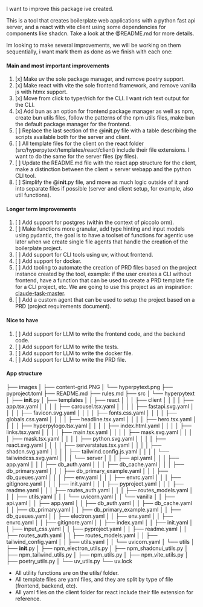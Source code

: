I want to improve this package ive created. 

This is a tool that creates boilerplate web applications with a python fast api server, and a react with vite client using some dependencies for components like shadcn. Take a look at the @README.md for more details.

Im looking to make several improvements, we will be working on them sequentially, i want  mark them as done as we finish with each one:

#### Main and most important improvements
1. [x] Make uv the sole package manager, and remove poetry support.
2. [x] Make react with vite the sole frontend framework, and remove vanilla js with htmx support.
3. [x] Move from click to typer/rich for the CLI. I want rich text output for the CLI.
4. [x] Add bun as an option for frontend package manager as well as npm, create bun utils files, follow the patterns of the npm utils files, make bun the default package manager for the frontend.
5. [ ] Replace the last section of the @__init__.py file with a table describing the scripts available both for the server and client.
6. [ ] All template files for the client on the react folder (src/hyperpytext/templates/react/client) include their file extensions. I want to do the same for the server files (py files).
7. [ ] Update the README.md file with the react app structure for the client, make a distinction between the client + server webapp and the python CLI tool.
8. [ ] Simplify the @__init__.py file, and move as much logic outside of it and into separate files if possible (server and client setup, for example, also util functions).

#### Longer term improvements
1. [ ] Add support for postgres (within the context of piccolo orm).
2. [ ] Make functions more granular, add type hinting and input models using pydantic, the goal is to have a toolset of functions for agentic use later when we create single file agents that handle the creation of the boilerplate project.
3. [ ] Add support for CLI tools using uv, without frontend.
4. [ ] Add support for docker.
5. [ ] Add tooling to automate the creation of PRD files based on the project instance created by the tool, example: if the user creates a CLI without frontend, have a function that can be used to create a PRD template file for a CLI project, etc. We are going to use this project as an inspiration: [claude-task-master](https://github.com/eyaltoledano/claude-task-master).
6. [ ] Add a custom agent that can be used to setup the project based on a PRD (project requirements document).

#### Nice to have
1. [ ] Add support for LLM to write the frontend code, and the backend code.
2. [ ] Add support for LLM to write the tests.
3. [ ] Add support for LLM to write the docker file.
4. [ ] Add support for LLM to write the PRD file.

#### App structure

├── images
│   ├── content-grid.PNG
│   └── hyperpytext.png
├── pyproject.toml
├── README.md
├── rules.md
├── src
│   └── hyperpytext
│       ├── __init__.py
│       ├── templates
│       │   ├── react
│       │   │   ├── client
│       │   │   │   ├── app.tsx.yaml
│       │   │   │   ├── carousel.tsx.yaml
│       │   │   │   ├── fastapi.svg.yaml
│       │   │   │   ├── favicon.svg.yaml
│       │   │   │   ├── fonts.css.yaml
│       │   │   │   ├── globals.css.yaml
│       │   │   │   ├── headline.tsx.yaml
│       │   │   │   ├── hero.tsx.yaml
│       │   │   │   ├── hyperpylogo.tsx.yaml
│       │   │   │   ├── index.html.yaml
│       │   │   │   ├── links.tsx.yaml
│       │   │   │   ├── main.tsx.yaml
│       │   │   │   ├── mask.svg.yaml
│       │   │   │   ├── mask.tsx.yaml
│       │   │   │   ├── python.svg.yaml
│       │   │   │   ├── react.svg.yaml
│       │   │   │   ├── serverstatus.tsx.yaml
│       │   │   │   ├── shadcn.svg.yaml
│       │   │   │   ├── tailwind.config.js.yaml
│       │   │   │   └── tailwindcss.svg.yaml
│       │   │   └── server
│       │   │       ├── api.yaml
│       │   │       ├── app.yaml
│       │   │       ├── db_auth.yaml
│       │   │       ├── db_cache.yaml
│       │   │       ├── db_primary.yaml
│       │   │       ├── db_primary_example.yaml
│       │   │       ├── db_queues.yaml
│       │   │       ├── env.yaml
│       │   │       ├── envrc.yaml
│       │   │       ├── gitignore.yaml
│       │   │       ├── init.yaml
│       │   │       ├── pyproject.yaml
│       │   │       ├── readme.yaml
│       │   │       ├── routes_auth.yaml
│       │   │       ├── routes_models.yaml
│       │   │       ├── utils.yaml
│       │   │       └── uvicorn.yaml
│       │   └── vanilla
│       │       ├── api.yaml
│       │       ├── app.yaml
│       │       ├── db_auth.yaml
│       │       ├── db_cache.yaml
│       │       ├── db_primary.yaml
│       │       ├── db_primary_example.yaml
│       │       ├── db_queues.yaml
│       │       ├── electron.yaml
│       │       ├── env.yaml
│       │       ├── envrc.yaml
│       │       ├── gitignore.yaml
│       │       ├── index.yaml
│       │       ├── init.yaml
│       │       ├── input_css.yaml
│       │       ├── pyproject.yaml
│       │       ├── readme.yaml
│       │       ├── routes_auth.yaml
│       │       ├── routes_models.yaml
│       │       ├── tailwind_config.yaml
│       │       ├── utils.yaml
│       │       └── uvicorn.yaml
│       └── utils
│           ├── __init__.py
│           ├── npm_electron_utils.py
│           ├── npm_shadcnui_utils.py
│           ├── npm_tailwind_utils.py
│           ├── npm_utils.py
│           ├── npm_vite_utils.py
│           ├── poetry_utils.py
│           └── uv_utils.py
└── uv.lock

- All utility functions are on the utils/ folder.
- All template files are yaml files, and they are split by type of file (frontend, backend, etc).
- All yaml files on the client folder for react include their file extension for reference.